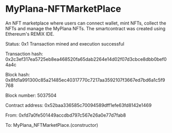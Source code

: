 # MyPlana-NFTMarketPlace
An NFT marketplace where users can connect wallet, mint NFTs, collect the NFTs and manage the MyPlana NFTs.
The smartcontract was created using Ethereum's REMIX IDE.

Status: 0x1 Transaction mined and execution successful

Transaction hash:	0x2c3ef317ea5725eb8ea468520fa65dab2264e14d02f07d3cbce8dbb0bef04a4c

Block hash:	0x8fd1a991300c85a21485ec40317770c7217aa3592107f3667ed7bd6a1c5f9768

Block number:	5037504

Contract address:	0x52baa336585c70094589dff1efe63fd8142e1469

From:	0xfd7a0fe501449accdbd797c567e26a0e77d7fab8

To:	MyPlana_NFTMarketPlace.(constructor) 
